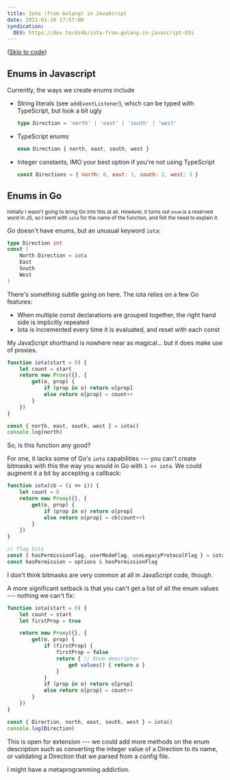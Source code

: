 ```yaml
---
title: Iota (from Golang) in JavaScript
date: 2021-01-10 17:57:00
syndication:
  DEV: https://dev.to/dz4k/iota-from-golang-in-javascript-b5i
---
```


([Skip to code](#the-code))

## Enums in Javascript

Currently, the ways we create enums include
-	String literals (see `addEventListener`), which can be typed with TypeScript, but look a bit ugly
	~~~ts
	type Direction = 'north' | 'east' | 'south' | 'west'
	~~~

-	TypeScript enums
	~~~ts
	enum Direction { north, east, south, west }
	~~~

-	Integer constants, IMO your best option if you're not using TypeScript
	~~~js
	const Directions = { north: 0, east: 1, south: 2, west: 3 }
	~~~

## Enums in Go

 <small data-note=1>Initially I wasn't going to bring Go into this at all. However, it turns out `enum` is a reserved word in JS, so I went with `iota` for the name of the function, and felt the need to explain it.</small>

_Go_ doesn't have enums, but an unusual keyword `iota`:

~~~go
type Direction int
const (
	North Direction = iota
	East
	South
	West
)
~~~

There's something subtle going on here. The iota relies on a few Go features:
-	When multiple const declarations are grouped together, the right hand side is implicitly repeated
-	Iota is incremented every time it is evaluated, and reset with each const

My JavaScript shorthand is nowhere near as magical... but it does make use of proxies.

<div id=the-code>

~~~js
function iota(start = 0) {
	let count = start
	return new Proxy({}, {
		get(o, prop) {
			if (prop in o) return o[prop]
			else return o[prop] = count++
		}
	})
}

const { north, east, south, west } = iota()
console.log(north)
~~~

</div>

So, is this function any good?

For one, it lacks some of Go's `iota` capabilities --- you can't create bitmasks with this the way you would in Go with `1 << iota`. We could augment it a bit by accepting a callback:

~~~js
function iota(cb = (i => i)) {
	let count = 0
	return new Proxy({}, {
		get(o, prop) {
			if (prop in o) return o[prop]
			else return o[prop] = cb(count++)
		}
	})
}

// flag bits
const { hasPermissionFlag, userModeFlag, useLegacyProtocolFlag } = iota(i => 1 << i)
const hasPermission = options & hasPermissionFlag
~~~

I don't think bitmasks are very common at all in JavaScript code, though.

A more significant setback is that you can't get a list of all the enum values --- nothing we can't fix:

~~~js
function iota(start = 0) {
	let count = start
	let firstProp = true

	return new Proxy({}, {
		get(o, prop) {
			if (firstProp) {
	  			firstProp = false
	  			return { // Enum descriptor
					get values() { return o }
				}
			}
			if (prop in o) return o[prop]
			else return o[prop] = count++
		}
	})
}

const { Direction, north, east, south, west } = iota()
console.log(Direction)
~~~

This is open for extension --- we could add more methods on the enum description such as converting the integer value of a Direction to its name, or validating a Direction that we parsed from a config file.

I might have a metaprogramming addiction.

